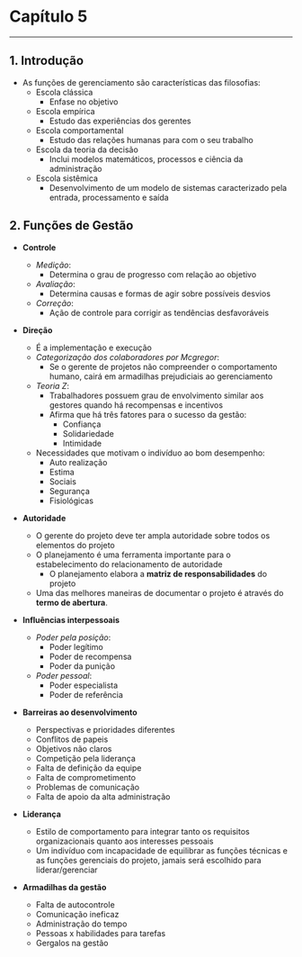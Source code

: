 # Capítulo 5

---

## 1. Introdução

* As funções de gerenciamento são características das filosofias:
    * Escola clássica
        * Enfase no objetivo
    * Escola empírica
        * Estudo das experiências dos gerentes
    * Escola comportamental
        * Estudo das relações humanas para com o seu trabalho
    * Escola da teoria da decisão
        * Inclui modelos matemáticos, processos e ciência da administração
    * Escola sistêmica
        * Desenvolvimento de um modelo de sistemas caracterizado pela entrada, processamento e saída

## 2. Funções de Gestão

* **Controle**

  * _Medição_:
    * Determina o grau de progresso com relação ao objetivo
  * _Avaliação_:
    * Determina causas e formas de agir sobre possíveis desvios
  * _Correção_:
    * Ação de controle para corrigir as tendências desfavoráveis

* **Direção**

  * É a implementação e execução
  * _Categorização dos colaboradores por Mcgregor_:
    * Se o gerente de projetos não compreender o comportamento humano, cairá em armadilhas prejudiciais ao gerenciamento
  * _Teoria Z_:
    * Trabalhadores possuem grau de envolvimento similar aos gestores quando há recompensas e incentivos
    * Afirma que há três fatores para o sucesso da gestão:
      * Confiança
      * Solidariedade
      * Intimidade
  * Necessidades que motivam o indivíduo ao bom desempenho:
    * Auto realização
    * Estima
    * Sociais
    * Segurança
    * Fisiológicas

* **Autoridade**

  * O gerente do projeto deve ter ampla autoridade sobre todos os elementos do projeto
  * O planejamento é uma ferramenta importante para o estabelecimento do relacionamento de autoridade
    * O planejamento elabora a **matriz de responsabilidades** do projeto
  * Uma das melhores maneiras de documentar o projeto é através do **termo de abertura**.

* **Influências interpessoais**
  * _Poder pela posição_:
    * Poder legítimo
    * Poder de recompensa
    * Poder da punição
  * _Poder pessoal_:
    * Poder especialista
    * Poder de referência

* **Barreiras ao desenvolvimento**
    * Perspectivas e prioridades diferentes
    * Conflitos de papeis
    * Objetivos não claros
    * Competição pela liderança
    * Falta de definição da equipe
    * Falta de comprometimento
    * Problemas de comunicação
    * Falta de apoio da alta administração

* **Liderança**
    * Estilo de comportamento para integrar tanto os requisitos organizacionais quanto aos interesses pessoais
    * Um indivíduo com incapacidade de equilibrar as funções técnicas e as funções gerenciais do projeto, jamais será escolhido para liderar/gerenciar

* **Armadilhas da gestão**
    * Falta de autocontrole
    * Comunicação ineficaz
    * Administração do tempo
    * Pessoas x habilidades para tarefas
    * Gergalos na gestão
